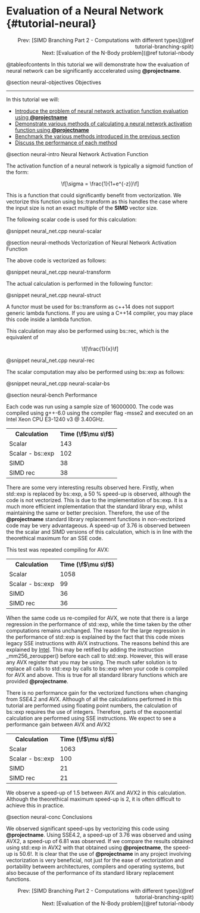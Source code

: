 Evaluation of a Neural Network {#tutorial-neural}
=========
<div style="text-align: right;" markdown="1">Prev: [SIMD Branching Part 2 - Computations with different types](@ref tutorial-branching-split)</div>
<div style="text-align: right;" markdown="1">Next: [Evaluation of the N-Body problem](@ref tutorial-nbody</div>

@tableofcontents
In this tutorial we will demonstrate how the evaluation of neural network
can be significantly acccelerated using **@projectname**.

@section neural-objectives Objectives

-------------------------------------

In this tutorial we will:
- [Introduce the problem of neural network activation function evaluation using **@projectname**](#neural-intro)
- [Demonstrate various methods of calculating a neural network activation function using **@projectname**](#neural-methods)
- [Benchmark the various methods introduced in the previous section](#neural-bench)
- [Discuss the performance of each method](#neural-conc)

@section neural-intro Neural Network Activation Function

The activation function of a neural network is typically a sigmoid function
of the form:

<CENTER>\f[\sigma = \frac{1}{1+e^{-z}}\f]</CENTER>

This is a function that could significantly benefit from vectorization. We vectorize this function
using bs::transform as this handles the case where the input size is not an exact multiple of the
__SIMD__ vector size.

The following scalar code is used for this calculation:

@snippet neural_net.cpp neural-scalar

@section neural-methods Vectorization of Neural Network Activation Function

The above code is vectorized as follows:

@snippet neural_net.cpp neural-transform

The actual calculation is performed in the following functor:

@snippet neural_net.cpp neural-struct

A functor must be used for bs::transform as c++14 does not support generic lambda
functions. If you are using a C++14 compiler, you may place this code inside a lambda
function.

This calculation may also be performed using bs::rec, which is the equivalent of
<CENTER>\f[\frac{1}{x}\f]</CENTER>

@snippet neural_net.cpp neural-rec

The scalar computation may also be performed using bs::exp as follows:

@snippet neural_net.cpp neural-scalar-bs


@section neural-bench Performance

Each code was run using a sample size of 16000000. The code was compiled using g++-6.0 using the compiler flag
-msse2 and executed on an Intel Xeon CPU E3-1240 v3 @ 3.40GHz.

<table align=center width=100% class="table-striped table-bordered">
<tr><th>Calculation         <th>Time (\f$\mu s\f$)
<tr><td>Scalar              <td>143
<tr><td>Scalar - bs::exp    <td>102
<tr><td>SIMD                <td>38
<tr><td>SIMD rec            <td>38
</table>

There are some very interesting results observed here. Firstly, when std::exp is replaced by bs::exp,
a 50 % speed-up is observed, although the code is not vectorized. This is due to the implementation of
bs::exp. It is a much more efficient implementation that the standard library exp, whilst maintaining
the same or better precision. Therefore, the use of the **@projectname** standard library replacement
functions in non-vectorized code may be very advantageous. A speed-up of 3.76 is observed between the
the scalar and SIMD versions of this calculation, which is in line with the theorethical maximum for an SSE
code.

This test was repeated compiling for AVX:
<table align=center width=100% class="table-striped table-bordered">
<tr><th>Calculation         <th>Time (\f$\mu s\f$)
<tr><td>Scalar              <td>1058
<tr><td>Scalar - bs::exp    <td>99
<tr><td>SIMD                <td>36
<tr><td>SIMD rec            <td>36
</table>

When the same code us re-compiled for AVX, we note that there is a large regression in the performance
of std::exp, while the time taken by the other computations remains unchanged. The reason for the large
regression in the performance of std::exp is explained by the fact that this code mixes legacy SSE instructions
with AVX instructions. The reasons behind this are explained by
[Intel](https://software.intel.com/en-us/articles/intel-avx-state-transitions-migrating-sse-code-to-avx). This
may be retified by adding the instruction _mm256_zeroupper() before each call to std::exp. However, this will
erase any AVX register that you may be using. The much safer solution is to replace all calls to std::exp by calls
to bs::exp when your code is compiled for AVX and above. This is true for all standard library functions which are
provided **@projectname**.

There is no performance gain for the vectorized functions when changing from SSE4.2 and AVX. Although of all the calculations
performed in this tutorial are performed using floating point numbers, the calculation of bs::exp requires the use of
integers. Therefore, parts of the exponential calculation are performed using SSE instructions. We expect to see a performance
gain between AVX and AVX2

<table align=center width=100% class="table-striped table-bordered">
<tr><th>Calculation         <th>Time (\f$\mu s\f$)
<tr><td>Scalar              <td>1063
<tr><td>Scalar - bs::exp    <td>100
<tr><td>SIMD                <td>21
<tr><td>SIMD rec            <td>21
</table>

We observe a speed-up of 1.5 between AVX and AVX2 in this calculation. Although the theorethical maximum
speed-up is 2, it is often difficult to achieve this in practice.

@section neural-conc Conclusions

We observed significant speed-ups by vectorizing this code using **@projectname**. Using SSE4.2, a speed-up of
3.76 was observed and using AVX2, a speed-up of 6.81 was observed. If we compare the results obtained using std::exp
in AVX2 with that obtained using **@projectname**, the speed-up is 50.6!. It is clear that the use of **@projectname**
in any project involving vectorization is very beneficial, not just for the ease of vectorization and portability betweem
architectures, compilers and operating systems, but also because of the performance of its standard library replacement
functions.

<div style="text-align: right;" markdown="1">Prev: [SIMD Branching Part 2 - Computations with different types](@ref tutorial-branching-split)</div>
<div style="text-align: right;" markdown="1">Next: [Evaluation of the N-Body problem](@ref tutorial-nbody</div>
